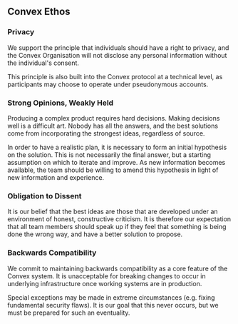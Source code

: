 ## Convex Ethos

### Privacy

We support the principle that individuals should have a right to privacy, and the Convex Organisation will not disclose any personal information without the individual's consent.

This principle is also built into the Convex protocol at a technical level, as participants may choose to operate under pseudonymous accounts.

### Strong Opinions, Weakly Held

Producing a complex product requires hard decisions. Making decisions well is a difficult art. Nobody has all the answers, and the best solutions come from incorporating the strongest ideas, regardless of source.

In order to have a realistic plan, it is necessary to form an initial hypothesis on the solution. This is not necessarily the final answer, but a starting assumption on which to iterate and improve. As new information becomes available, the team should be willing to amend this hypothesis in light of new information and experience.

### Obligation to Dissent

It is our belief that the best ideas are those that are developed under an environment of honest, constructive criticism. It is therefore our expectation that all team members should speak up if they feel that something is being done the wrong way, and have a better solution to propose.

### Backwards Compatibility

We commit to maintaining backwards compatibility as a core feature of the Convex system. It is unacceptable for breaking changes to occur in underlying infrastructure once working systems are in production.

Special exceptions may be made in extreme circumstances (e.g. fixing fundamental security flaws). It is our goal that this never occurs, but we must be prepared for such an eventuality.